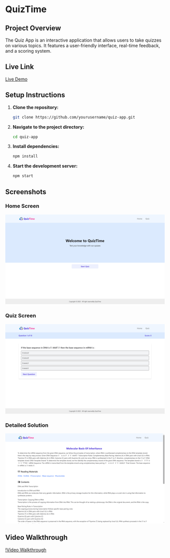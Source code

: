 # QuizTime

## Project Overview

The Quiz App is an interactive application that allows users to take quizzes on various topics. It features a user-friendly interface, real-time feedback, and a scoring system.

## Live Link

[Live Demo](https://quiz-app-b418f.web.app/)

## Setup Instructions

1. **Clone the repository:**
    ```bash
    git clone https://github.com/yourusername/quiz-app.git
    ```
2. **Navigate to the project directory:**
    ```bash
    cd quiz-app
    ```
3. **Install dependencies:**
    ```bash
    npm install
    ```
4. **Start the development server:**
    ```bash
    npm start
    ```

## Screenshots

### Home Screen

![Home Screen](/public/homepage.png)

### Quiz Screen

![Quiz Screen](/public/quiz.png)

### Detailed Solution

![Detailed Solution](/public/detailed-solution.png)

## Video Walkthrough

[!Video Walkthrough](https://drive.google.com/file/d/1kZLlSbGhuM1mGHtJmXc3qrnMQfIHSosY/view?usp=sharing)
